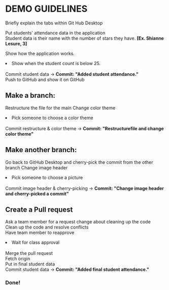 # DEMO GUIDELINES
Briefly explain the tabs within Git Hub Desktop

Put students' attendance data in the application 
<br>Student data is their name with the number of stars they have. <b>[Ex. Shianne Lesure, 3]</b>

Show how the application works.
<ui>
  <li>Show when the student count is below 25.</li>
</ui>
<br>Commit student data -> <b>Commit: "Added student attendance."</b>
<br>Push to GitHub and show it on GitHub

## Make a branch:
Restructure the file for the main
Change color theme
<ui>
  <li>Pick someone to choose a color theme</li>
</ui>
<br>Commit restructure & color theme -> <b>Commit: "Restructurefile and change color theme"</b>

## Make another branch:
Go back to GitHub Desktop and cherry-pick the commit from the other branch
Change image header
<ui>
  <li>Pick someone to choose a picture</li>
</ui>
<br>Commit image header & cherry-picking -> <b>Commit: "Change image header and cherry-picked a commit"</b>

## Create a Pull request
Ask a team member for a request change about cleaning up the code
<br> Clean up the code and resolve conflicts
<br> Have team member to reapprove
<ui>
  <li>Wait for class approval</li>
</ui>
<br> Merge the pull request
<br> Fetch origin
<br> Put in final student data
<br> Commit student data -> <b>Commit: "Added final student attendance."</b>

### Done!
